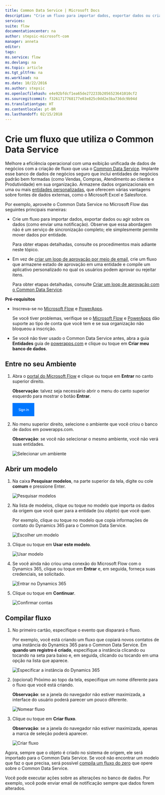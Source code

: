 ```yaml
---
title: Common Data Service | Microsoft Docs
description: "Crie um fluxo para importar dados, exportar dados ou criar aprovações com o Common Data Service."
services: 
suite: flow
documentationcenter: na
author: stepsic-microsoft-com
manager: anneta
editor: 
tags: 
ms.service: flow
ms.devlang: na
ms.topic: article
ms.tgt_pltfrm: na
ms.workload: na
ms.date: 10/22/2016
ms.author: stepsic
ms.openlocfilehash: e4e92bfdcf1ea65de272233b2056523641010cf2
ms.sourcegitcommit: f3261717768177e03e825c0dd2e3ba736dc9b94d
ms.translationtype: HT
ms.contentlocale: pt-BR
ms.lasthandoff: 02/15/2018
---
```

# <a name="create-a-flow-that-uses-the-common-data-service"></a>Crie um fluxo que utiliza o Common Data Service
Melhore a eficiência operacional com uma exibição unificada de dados de negócios com a criação de fluxo que usa o [Common Data Service](https://powerapps.microsoft.com/tutorials/data-platform-intro/). Implante esse banco de dados de negócios seguro que inclui entidades de negócios padrão bem formadas (como Vendas, Compras, Atendimento ao cliente e Produtividade) em sua organização. Armazene dados organizacionais em uma ou mais [entidades personalizadas](https://powerapps.microsoft.com/tutorials/data-platform-create-entity/), que oferecem várias vantagens sobre fontes de dados externas, como o Microsoft Excel e Salesforce.

Por exemplo, aproveite o Common Data Service no Microsoft Flow das seguintes principais maneiras:

* Crie um fluxo para importar dados, exportar dados ou agir sobre os dados (como enviar uma notificação). Observe que essa abordagem não é um serviço de sincronização completo; ele simplesmente permite mover dados por entidade.
  
    Para obter etapas detalhadas, consulte os procedimentos mais adiante neste tópico.
* Em vez de [criar um loop de aprovação por meio de email](wait-for-approvals.md), crie um fluxo que armazene estado de aprovação em uma entidade e compile um aplicativo personalizado no qual os usuários podem aprovar ou rejeitar itens.
  
    Para obter etapas detalhadas, consulte [Criar um loop de aprovação com o Common Data Service](common-data-model-approve.md).

**Pré-requisitos**

* Inscreva-se no [Microsoft Flow](https://flow.microsoft.com) e [PowerApps](https://web.powerapps.com).
  
    Se você tiver problemas, verifique se o [Microsoft Flow](sign-up-sign-in.md) e [PowerApps](https://powerapps.microsoft.com/tutorials/signup-for-powerapps/) dão suporte ao tipo de conta que você tem e se sua organização não bloqueou a inscrição.
* Se você não tiver usado o Common Data Service antes, abra a guia **Entidades** guia de [powerapps.com](https://web.powerapps.com/#/entities) e clique ou toque em **Criar meu banco de dados**.

## <a name="sign-in-to-your-environment"></a>Entre no seu Ambiente
1. Abra o [portal do Microsoft Flow](https://flow.microsoft.com) e clique ou toque em **Entrar** no canto superior direito.
   
    **Observação**: talvez seja necessário abrir o menu do canto superior esquerdo para mostrar o botão **Entrar**.
   
    ![Entrar](./media/common-data-model-intro/signin-flow.png)
2. No menu superior direito, selecione o ambiente que você criou o banco de dados em powerapps.com.
   
    **Observação**: se você não selecionar o mesmo ambiente, você não verá suas entidades.
   
    ![Selecionar um ambiente](./media/common-data-model-intro/select-environment.png)

## <a name="open-a-template"></a>Abrir um modelo
1. Na caixa **Pesquisar modelos**, na parte superior da tela, digite ou cole **comum** e pressione Enter.
   
    ![Pesquisar modelos](./media/common-data-model-intro/template-search.png)
2. Na lista de modelos, clique ou toque no modelo que importa os dados da origem que você quer para a entidade (ou *objeto*) que você quer.
   
    Por exemplo, clique ou toque no modelo que copia informações de contato do Dynamics 365 para o Common Data Service.
   
    ![Escolher um modelo](./media/common-data-model-intro/choose-template.png)
3. Clique ou toque em **Usar este modelo**.
   
    ![Usar modelo](./media/common-data-model-intro/use-template.png)
4. Se você ainda não criou uma conexão do Microsoft Flow com o Dynamics 365, clique ou toque em **Entrar** e, em seguida, forneça suas credenciais, se solicitado.
   
    ![Entrar no Dynamics 365](./media/common-data-model-intro/dynamics-signin.png)
5. Clique ou toque em **Continuar**.
   
    ![Confirmar contas](./media/common-data-model-intro/confirm-accounts.png)

## <a name="build-your-flow"></a>Compilar fluxo
1. No primeiro cartão, especifique o evento que disparará o fluxo.
   
    Por exemplo, você está criando um fluxo que copiará novos contatos de uma instância do Dynamics 365 para o Common Data Service. Em **quando um registro é criado**, especifique a instância clicando ou tocando na seta para baixo e, em seguida, clicando ou tocando em uma opção na lista que aparece.
   
    ![Especificar a instância do Dynamics 365](./media/common-data-model-intro/specify-instance.png)
2. (opcional) Próximo ao topo da tela, especifique um nome diferente para o fluxo que você está criando.
   
    **Observação**: se a janela do navegador não estiver maximizada, a interface do usuário poderá parecer um pouco diferente.
   
    ![Nomear fluxo](./media/common-data-model-intro/name-flow.png)
3. Clique ou toque em **Criar fluxo**.
   
    **Observação**: se a janela do navegador não estiver maximizada, apenas a marca de seleção poderá aparecer.
   
    ![Criar fluxo](./media/common-data-model-intro/create-flow.png)

Agora, sempre que o objeto é criado no sistema de origem, ele será importado para o Common Data Service. Se você não encontrar um modelo que faz o que precisa, será possível [compila um fluxo do zero](get-started-logic-flow.md) que opere sobre o Common Data Service.

Você pode executar ações sobre as alterações no banco de dados. Por exemplo, você pode enviar email de notificação sempre que dados forem alterados.


